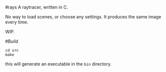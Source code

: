 #rays
A raytracer, written in C.

No way to load scenes, or choose any settings. It produces the same image every time.

WIP.

#Build

```shell
cd src
make
```

this will generate an executable in the `bin` directory.

